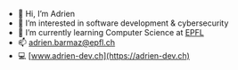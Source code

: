 - 👋 Hi, I’m Adrien
- 👀 I’m interested in software development & cybersecurity
- 🌱 I’m currently learning Computer Science at [EPFL](https://www.epfl.ch/)
- 📫 [adrien.barmaz@epfl.ch](mailto:adrien.barmaz@epfl.ch)
- 💻 [www.adrien-dev.ch](https://adrien-dev.ch)

<!---
AdrienB2/AdrienB2 is a ✨ special ✨ repository because its `README.md` (this file) appears on your GitHub profile.
You can click the Preview link to take a look at your changes.
--->
